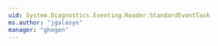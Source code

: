 ```yaml
---
uid: System.Diagnostics.Eventing.Reader.StandardEventTask
ms.author: "jgalasyn"
manager: "ghogen"
---
```

